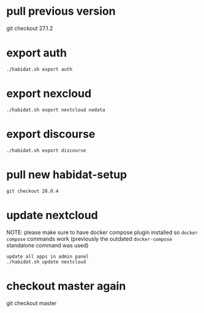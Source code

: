 # pull previous version

git checkout 27.1.2

# export auth

```
./habidat.sh export auth
```

# export nexcloud

```
./habidat.sh export nextcloud nodata
```

# export discourse

```
./habidat.sh export discourse
```

# pull new habidat-setup

```
git checkout 28.0.4
```

# update nextcloud

NOTE: please make sure to have docker compose plugin installed so `docker compose` commands work (previously the outdated `docker-compose` standalone command was used)

```
update all apps in admin panel
./habidat.sh update nextcloud
```

# checkout master again

git checkout master
